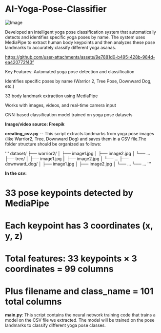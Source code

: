 # AI-Yoga-Pose-Classifier

![Image](https://github.com/user-attachments/assets/5d9ff9c7-3094-4c79-b361-48e470e03d92)

Developed an intelligent yoga pose classification system that automatically detects and identifies specific yoga poses by name. The system uses MediaPipe to extract human body keypoints and then analyzes these pose landmarks to accurately classify different yoga asanas.

https://github.com/user-attachments/assets/9e7881d0-b495-428b-984d-ea420772f43f

Key Features:
Automated yoga pose detection and classification

Identifies specific poses by name (Warrior 2, Tree Pose, Downward Dog, etc.)

33 body landmark extraction using MediaPipe

Works with images, videos, and real-time camera input

CNN-based classification model trained on yoga pose datasets

**Image/video source: Freepik**


**creating_csv.py** -- This script extracts landmarks from yoga pose images (like Warrior2, Tree, Downward Dog) and saves them in a CSV file.The folder structure should be organized as follows:

'''
dataset/
├── warrior2/
│   ├── image1.jpg
│   ├── image2.jpg
│   └── ...
├── tree/
│   ├── image1.jpg
│   ├── image2.jpg
│   └── ...
├── downward_dog/
│   ├── image1.jpg
│   ├── image2.jpg
│   └── ...
└── ...
'''

**In the csv:**
# 33 pose keypoints detected by MediaPipe
# Each keypoint has 3 coordinates (x, y, z)
# Total features: 33 keypoints × 3 coordinates = 99 columns
# Plus filename and class_name = 101 total columns


**main.py**: This script contains the neural network training code that trains a model on the CSV file we extracted. The model will be trained on the pose landmarks to classify different yoga pose classes.
